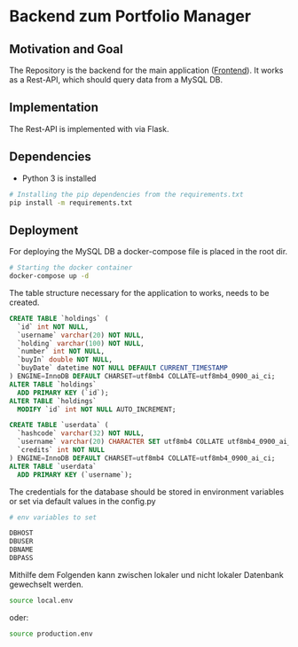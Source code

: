 # Backend zum Portfolio Manager

## Motivation and Goal
The Repository is the backend for the main application ([Frontend](https://github.com/Pondo18/stock-portfolio-manager-frontend)). It works as a Rest-API, which should query data from a MySQL DB.


## Implementation
The Rest-API is implemented with via Flask.


## Dependencies
- Python 3 is installed 

~~~~Bash
# Installing the pip dependencies from the requirements.txt
pip install -m requirements.txt
~~~~

## Deployment 

For deploying the MySQL DB a docker-compose file is placed in the root dir.

~~~~Bash
# Starting the docker container
docker-compose up -d
~~~~

The table structure necessary for the application to works, needs to be created.

~~~~SQL
CREATE TABLE `holdings` (
  `id` int NOT NULL,
  `username` varchar(20) NOT NULL,
  `holding` varchar(100) NOT NULL,
  `number` int NOT NULL,
  `buyIn` double NOT NULL,
  `buyDate` datetime NOT NULL DEFAULT CURRENT_TIMESTAMP
) ENGINE=InnoDB DEFAULT CHARSET=utf8mb4 COLLATE=utf8mb4_0900_ai_ci;
ALTER TABLE `holdings`
  ADD PRIMARY KEY (`id`);
ALTER TABLE `holdings`
  MODIFY `id` int NOT NULL AUTO_INCREMENT;

CREATE TABLE `userdata` (
  `hashcode` varchar(32) NOT NULL,
  `username` varchar(20) CHARACTER SET utf8mb4 COLLATE utf8mb4_0900_ai_ci NOT NULL,
  `credits` int NOT NULL
) ENGINE=InnoDB DEFAULT CHARSET=utf8mb4 COLLATE=utf8mb4_0900_ai_ci;
ALTER TABLE `userdata`
  ADD PRIMARY KEY (`username`);
~~~~

The credentials for the database should be stored in environment variables or set via default values in the config.py

~~~~Bash
# env variables to set

DBHOST
DBUSER
DBNAME
DBPASS
~~~~

Mithilfe dem Folgenden kann zwischen lokaler und nicht lokaler Datenbank gewechselt werden.
~~~~Bash
source local.env
~~~~
oder:
~~~~Bash
source production.env
~~~~
